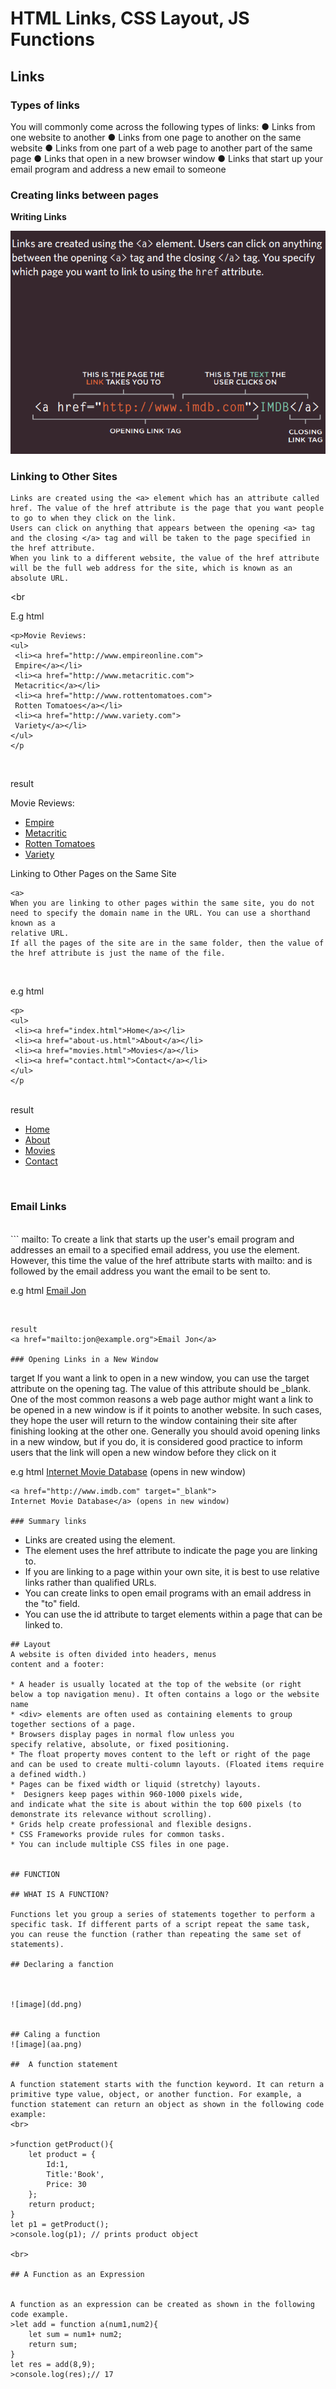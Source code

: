 # HTML Links, CSS Layout, JS Functions

## Links

### Types of links
You will commonly come across the following types of links:
● Links from one website to another
● Links from one page to another on the same website
● Links from one part of a web page to another part of the same page
● Links that open in a new browser window
● Links that start up your email program and address a new email to someone
###  Creating links between pages
**Writing Links**

![lin](links.png)
### Linking to Other Sites
```
Links are created using the <a> element which has an attribute called href. The value of the href attribute is the page that you want people to go to when they click on the link.
Users can click on anything that appears between the opening <a> tag and the closing </a> tag and will be taken to the page specified in the href attribute.
When you link to a different website, the value of the href attribute will be the full web address for the site, which is known as an absolute URL.
```
<br
>
E.g html 
<br>

```
<p>Movie Reviews:
<ul>
 <li><a href="http://www.empireonline.com">
 Empire</a></li>
 <li><a href="http://www.metacritic.com">
 Metacritic</a></li>
 <li><a href="http://www.rottentomatoes.com">
 Rotten Tomatoes</a></li>
 <li><a href="http://www.variety.com">
 Variety</a></li>
</ul>
</p

```
<br>

result

<p>Movie Reviews:
<ul>
 <li><a href="http://www.empireonline.com">
 Empire</a></li>
 <li><a href="http://www.metacritic.com">
 Metacritic</a></li>
 <li><a href="http://www.rottentomatoes.com">
 Rotten Tomatoes</a></li>
 <li><a href="http://www.variety.com">
 Variety</a></li>
</ul>
</p

### Linking to Other Pages on the Same Site

<br>

```
<a>
When you are linking to other pages within the same site, you do not need to specify the domain name in the URL. You can use a shorthand known as a
relative URL.
If all the pages of the site are in the same folder, then the value of the href attribute is just the name of the file.
```
<br>

e.g html

```
<p>
<ul>
 <li><a href="index.html">Home</a></li>
 <li><a href="about-us.html">About</a></li>
 <li><a href="movies.html">Movies</a></li>
 <li><a href="contact.html">Contact</a></li>
</ul>
</p
```
<br>
result
<p>
<ul>
 <li><a href="index.html">Home</a></li>
 <li><a href="about-us.html">About</a></li>
 <li><a href="movies.html">Movies</a></li>
 <li><a href="contact.html">Contact</a></li>
</ul>
</p>

<br>


### Email Links

<br>
```
mailto: 
To create a link that starts up the user's email program and addresses an email to a specified
email address, you use the <a> element. However, this time the value of the href attribute starts with mailto: and is followed by the email address you want the email to be sent to.

e.g html
<a href="mailto:jon@example.org">Email Jon</a>

<br>

```
result
<a href="mailto:jon@example.org">Email Jon</a>

### Opening Links in a New Window

```

target
If you want a link to open in a new window, you can use the target attribute on the opening <a> tag. The value of this attribute should be _blank.
One of the most common reasons a web page author might want a link to be opened in a new window is if it points to another website. In such cases, they hope the user will return to the window containing their site after finishing looking at the
other one.
Generally you should avoid opening links in a new window, but if you do, it is considered good practice to inform users that the link will open a new window before they click on it

e.g html
<a href="http://www.imdb.com" target="_blank">
Internet Movie Database</a> (opens in new window)
```
<a href="http://www.imdb.com" target="_blank">
Internet Movie Database</a> (opens in new window)

### Summary links

```
* Links are created using the <a> element.
* The <a> element uses the href attribute to indicate
the page you are linking to.
* If you are linking to a page within your own site, it is
best to use relative links rather than qualified URLs.
*  You can create links to open email programs with an
email address in the "to" field.
* You can use the id attribute to target elements within
a page that can be linked to.
```
## Layout
A website is often divided into headers, menus
content and a footer:

* A header is usually located at the top of the website (or right below a top navigation menu). It often contains a logo or the website name
* <div> elements are often used as containing elements to group together sections of a page.
* Browsers display pages in normal flow unless you
specify relative, absolute, or fixed positioning.
* The float property moves content to the left or right of the page and can be used to create multi-column layouts. (Floated items require a defined width.)
* Pages can be fixed width or liquid (stretchy) layouts.
*  Designers keep pages within 960-1000 pixels wide,
and indicate what the site is about within the top 600 pixels (to demonstrate its relevance without scrolling).
* Grids help create professional and flexible designs.
* CSS Frameworks provide rules for common tasks.
* You can include multiple CSS files in one page.


## FUNCTION

## WHAT IS A FUNCTION?

Functions let you group a series of statements together to perform a specific task. If different parts of a script repeat the same task, you can reuse the function (rather than repeating the same set of statements). 

## Declaring a fanction



![image](dd.png)


## Caling a function
![image](aa.png)

##  A function statement

A function statement starts with the function keyword. It can return a primitive type value, object, or another function. For example, a function statement can return an object as shown in the following code example:
<br>

>function getProduct(){
    let product = {
        Id:1,
        Title:'Book',
        Price: 30
    };
    return product; 
}
let p1 = getProduct();
>console.log(p1); // prints product object

<br>

## A Function as an Expression


A function as an expression can be created as shown in the following code example.
>let add = function a(num1,num2){
    let sum = num1+ num2; 
    return sum;
}
let res = add(8,9);
>console.log(res);// 17
